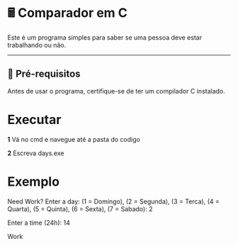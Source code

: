 # 🖩 Comparador em C  

Este é um programa simples para saber se uma pessoa deve estar trabalhando ou não.  

---

## 🔧 **Pré-requisitos**  

Antes de usar o programa, certifique-se de ter um compilador C instalado.
# **Executar**

**1** Vá no cmd e navegue até a pasta do codigo 

**2** Escreva days.exe

# **Exemplo**
Need Work?
Enter a day: (1 = Domingo), (2 = Segunda), (3 = Terca), (4 = Quarta), (5 = Quinta), (6 = Sexta), (7 = Sabado):  2

Enter a time (24h):  14

Work

